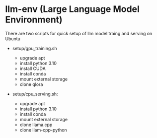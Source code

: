 # llm-env (Large Language Model Environment)

There are two scripts for quick setup of llm model traing and serving on Ubuntu
* setup/gpu_training.sh
  - upgrade apt
  - install python 3.10
  - install CUDA
  - install conda
  - mount external storage
  - clone qlora
    
* setup/cpu_serving.sh:
  - upgrade apt
  - install python 3.10
  - install conda
  - mount external storage
  - clone llama.cpp
  - clone llam-cpp-python
